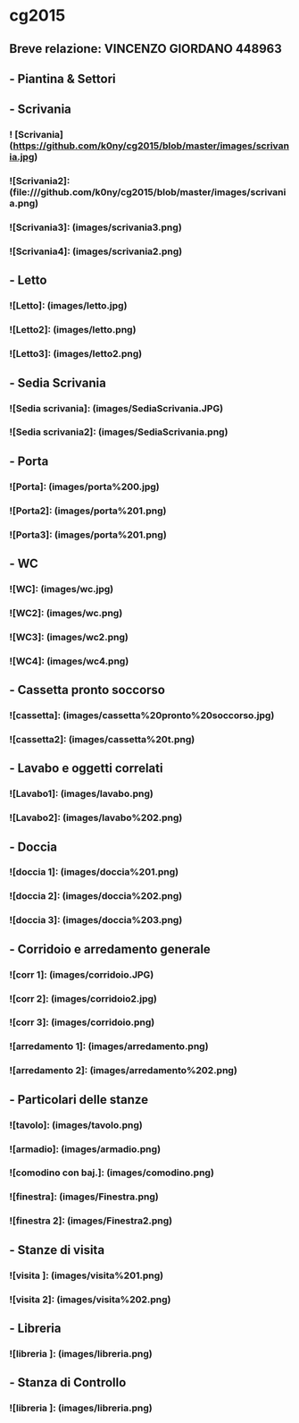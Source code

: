 # cg2015

## Breve relazione: VINCENZO GIORDANO 448963
## - Piantina & Settori

## - Scrivania
### ! [Scrivania] (https://github.com/k0ny/cg2015/blob/master/images/scrivania.jpg)
### ![Scrivania2]: (file:///github.com/k0ny/cg2015/blob/master/images/scrivania.png)
### ![Scrivania3]: (images/scrivania3.png)
### ![Scrivania4]: (images/scrivania2.png)

## - Letto
### ![Letto]: (images/letto.jpg)
### ![Letto2]: (images/letto.png)
### ![Letto3]: (images/letto2.png)

## - Sedia Scrivania
### ![Sedia scrivania]: (images/SediaScrivania.JPG)
### ![Sedia scrivania2]: (images/SediaScrivania.png)

## - Porta
### ![Porta]: (images/porta%200.jpg)
### ![Porta2]: (images/porta%201.png)
### ![Porta3]: (images/porta%201.png)

## - WC
### ![WC]: (images/wc.jpg)
### ![WC2]: (images/wc.png)
### ![WC3]: (images/wc2.png)
### ![WC4]: (images/wc4.png)

## - Cassetta pronto soccorso
### ![cassetta]: (images/cassetta%20pronto%20soccorso.jpg)
### ![cassetta2]: (images/cassetta%20t.png)

## - Lavabo e oggetti correlati
### ![Lavabo1]: (images/lavabo.png)
### ![Lavabo2]: (images/lavabo%202.png)

## - Doccia
### ![doccia 1]: (images/doccia%201.png)
### ![doccia 2]: (images/doccia%202.png)
### ![doccia 3]: (images/doccia%203.png)

## - Corridoio e arredamento generale
### ![corr 1]: (images/corridoio.JPG)
### ![corr 2]: (images/corridoio2.jpg)
### ![corr 3]: (images/corridoio.png)
### ![arredamento 1]: (images/arredamento.png)
### ![arredamento 2]: (images/arredamento%202.png)

## - Particolari delle stanze
### ![tavolo]: (images/tavolo.png)
### ![armadio]: (images/armadio.png)
### ![comodino con baj.]: (images/comodino.png)
### ![finestra]: (images/Finestra.png)
### ![finestra 2]: (images/Finestra2.png)

## - Stanze di visita
### ![visita ]: (images/visita%201.png)
### ![visita 2]: (images/visita%202.png)

## - Libreria
### ![libreria ]: (images/libreria.png)

## - Stanza di Controllo
### ![libreria ]: (images/libreria.png)
